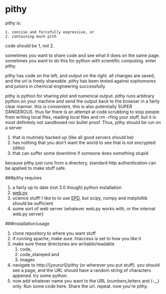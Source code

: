 pithy
=====

pithy is:  

	1. concise and forcefully expressive, or
	2. containing much pith

code should be 1, not 2.  

sometimes you want to share code and see what it does on the same page.  sometimes you want to do this for python with scientific computing.  enter pithy.  

pithy has code on the left, and output on the right.  all changes are saved, and the url is freely shareable.  pithy has been tested against sophomores and juniors in chemical engineering successfully.  

pithy is python for sharing plot and numerical output.  pithy runs arbitrary python on your machine and send the output back to the browser in a fairly clear manner.  this is convenient, this is also potentially SUPER DANGEROUS.  thus far there is an attempt at code scrubbing to stop people from writing local files, reading local files and rm -rfing your stuff, but it is most definitely not sandboxed nor bullet proof.  Thus, pithy should be run on a server 

1. that is routinely backed up (like all good servers should be)
2. has nothing that you don't want the world to see that is not encrypted (ditto)
3. that can suffer some downtime if someone does something stupid

because pithy just runs from a directory, standard http authentication can be applied to make stuff safe.

###pithy requires 

1. a fairly up to date (not 3.0 though) python installation
2. [web.py](http://webpy.org/)   
3. science stuff! I like to to use [EPD](http://www.enthought.com/products/epd_free.php), but scipy, numpy and matplotlib should be sufficient 
4. some sort of web server (whatever web.py works with, or the internal web.py server)

###installation/usage

1. clone repository to where you want stuff
2. if running apache, make sure .htaccess is set to how you like it
3. make sure these directories are writable/readable
	1. code, 
	2. code_stamped and 
	3. images 
4. navigate to http://[yoururl]/pithy  (or wherever you put stuff).  you should see a page, and the URL should have a random string of characters appened.  try some python.
5.  now add whatever name you want to the URL (numbers,letters and (-,_) only.  Run some code here.  Share the url.  repeat.  now you're pithy.
